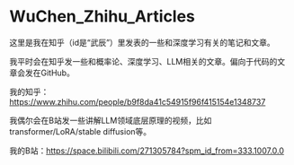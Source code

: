 # WuChen_Zhihu_Articles
这里是我在知乎（id是“武辰”）里发表的一些和深度学习有关的笔记和文章。

我平时会在知乎发一些和概率论、深度学习、LLM相关的文章。偏向于代码的文章会发在GitHub。

我的知乎：https://www.zhihu.com/people/b9f8da41c54915f96f415154e1348737

我偶尔会在B站发一些讲解LLM领域底层原理的视频，比如transformer/LoRA/stable diffusion等。

我的B站：https://space.bilibili.com/271305784?spm_id_from=333.1007.0.0
